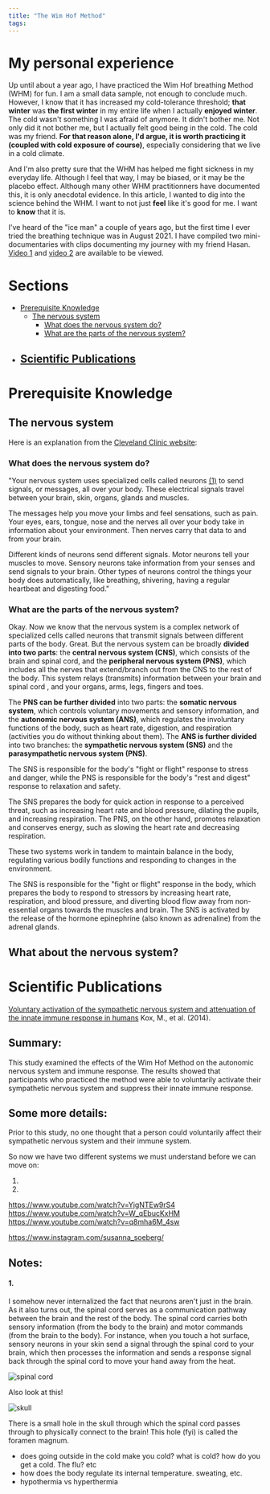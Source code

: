 ```yaml
---
title: "The Wim Hof Method"
tags:
---
```


# My personal experience

Up until about a year ago, I have practiced the Wim Hof breathing Method (WHM) for fun. I am a small data sample, not enough to conclude much. However, I know that it has increased my cold-tolerance threshold; **that winter** was **the first winter** in my entire life when I actually **enjoyed winter**. The cold wasn't something I was afraid of anymore. It didn't bother me. Not only did it not bother me, but I actually felt good being in the cold. The cold was my friend. **For that reason alone, I'd argue, it is worth practicing it (coupled with cold exposure of course)**, especially considering that we live in a cold climate.

And I'm also pretty sure that the WHM has helped me fight sickness in my everyday life. Although I feel that way, I may be biased, or it may be the placebo effect. Although many other WHM practitionners have documented this, it is only anecdotal evidence. In this article, I wanted to dig into the science behind the WHM. I want to not just **feel** like it's good for me. I want to **know** that it is.

I've heard of the "ice man" a couple of years ago, but the first time I ever tried the breathing technique was in August 2021. I have compiled two mini-documentaries with clips documenting my journey with my friend Hasan. [Video 1](https://www.youtube.com/watch?v=le34bQlZ5DA) and [video 2](https://www.youtube.com/watch?v=Yvfh9lxzAro) are available to be viewed.

# Sections
 - [Prerequisite Knowledge](#prerequisite-knowledge)
   - [The nervous system](#the-nervous-system)
     - [What does the nervous system do?](#what-does-the-nervous-system-do)
     - [What are the parts of the nervous system?](#what-are-the-parts-of-the-nervous-system)
 - [Scientific Publications](#scientific-publications)
    - 

# Prerequisite Knowledge

## The nervous system

Here is an explanation from the [Cleveland Clinic website](https://my.clevelandclinic.org/health/articles/21202-nervous-system): 

### What does the nervous system do?
"Your nervous system uses specialized cells called neurons [(1)](#1) to send signals, or messages, all over your body. These electrical signals travel between your brain, skin, organs, glands and muscles.

The messages help you move your limbs and feel sensations, such as pain. Your eyes, ears, tongue, nose and the nerves all over your body take in information about your environment. Then nerves carry that data to and from your brain.

Different kinds of neurons send different signals. Motor neurons tell your muscles to move. Sensory neurons take information from your senses and send signals to your brain. Other types of neurons control the things your body does automatically, like breathing, shivering, having a regular heartbeat and digesting food."

### What are the parts of the nervous system?

Okay. Now we know that the nervous system is a complex network of specialized cells called neurons that transmit signals between different parts of the body. Great. But the nervous system can be broadly **divided into two parts**: the **central nervous system (CNS)**, which consists of the brain and spinal cord, and the **peripheral nervous system (PNS)**, which includes all the nerves that extend/branch out from the CNS to the rest of the body. This system relays (transmits) information between your brain and spinal cord , and your organs, arms, legs, fingers and toes. 

The **PNS can be further divided** into two parts: the **somatic nervous system**, which controls voluntary movements and sensory information, and the **autonomic nervous system (ANS)**, which regulates the involuntary functions of the body, such as heart rate, digestion, and respiration (activities you do without thinking about them). The **ANS is further divided** into two branches: the **sympathetic nervous system (SNS)** and the **parasympathetic nervous system (PNS)**.

The SNS is responsible for the body's "fight or flight" response to stress and danger, while the PNS is responsible for the body's "rest and digest" response to relaxation and safety.

The SNS prepares the body for quick action in response to a perceived threat, such as increasing heart rate and blood pressure, dilating the pupils, and increasing respiration. The PNS, on the other hand, promotes relaxation and conserves energy, such as slowing the heart rate and decreasing respiration.

These two systems work in tandem to maintain balance in the body, regulating various bodily functions and responding to changes in the environment.

The SNS is responsible for the "fight or flight" response in the body, which prepares the body to respond to stressors by increasing heart rate, respiration, and blood pressure, and diverting blood flow away from non-essential organs towards the muscles and brain. The SNS is activated by the release of the hormone epinephrine (also known as adrenaline) from the adrenal glands.

## What about the nervous system?


# Scientific Publications

[Voluntary activation of the sympathetic nervous system and attenuation of the innate immune response in humans](https://www.ncbi.nlm.nih.gov/pmc/articles/PMC4034215/) Kox, M., et al. (2014).

## Summary: 
This study examined the effects of the Wim Hof Method on the autonomic nervous system and immune response. The results showed that participants who practiced the method were able to voluntarily activate their sympathetic nervous system and suppress their innate immune response.

## Some more details:
Prior to this study, no one thought that a person could voluntarily affect their sympathetic nervous system and their immune system.

So now we have two different systems we must understand before we can move on:

1. 

2. 


https://www.youtube.com/watch?v=YjgNTEw9rS4
https://www.youtube.com/watch?v=W_qEbucKxHM
https://www.youtube.com/watch?v=q8mha6M_4sw

https://www.instagram.com/susanna_soeberg/

## Notes:
#### 1. 
I somehow never internalized the fact that neurons aren't just in the brain. As it also turns out, the spinal cord serves as a communication pathway between the brain and the rest of the body. The spinal cord carries both sensory information (from the body to the brain) and motor commands (from the brain to the body). 
For instance, when you touch a hot surface, sensory neurons in your skin send a signal through the spinal cord to your brain, which then processes the information and sends a response signal back through the spinal cord to move your hand away from the heat.  

![spinal cord](../images/whm/BrainSpinalCordlabld.jpg)

Also look at this!

![skull](../images/whm/skull.jpg)

There is a small hole in the skull through which the spinal cord passes through to physically connect to the brain! This hole (fyi) is called the foramen magnum.

- does going outside in the cold make you cold? what is cold? how do you get a cold. The flu? etc
- how does the body regulate its internal temperature. sweating, etc. 
- hypothermia vs hyperthermia